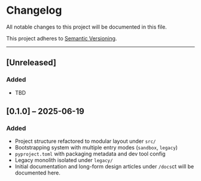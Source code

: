 # Changelog

All notable changes to this project will be documented in this file.

This project adheres to [Semantic Versioning](https://semver.org).

---
## [Unreleased] <!-- {bumpver} -->
### Added
- TBD


## [0.1.0] – 2025-06-19 
### Added
- Project structure refactored to modular layout under `src/`
- Bootstrapping system with multiple entry modes (`sandbox`, `legacy`)
- `pyproject.toml` with packaging metadata and dev tool config
- Legacy monolith isolated under `legacy/`
- Initial documentation and long-form design articles under `/docs`ct will be documented here.
